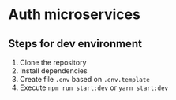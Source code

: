 # Auth microservices

## Steps for dev environment

1. Clone the repository
2. Install dependencies
3. Create file `.env` based on `.env.template`
4. Execute `npm run start:dev` or `yarn start:dev`
